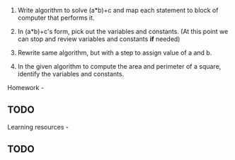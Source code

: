 1. Write algorithm to solve (a*b)+c and map each statement to block of computer that performs it.
2. In (a*b)+c's form, pick out the variables and constants. 
(At this point we can stop and review variables and constants **if** needed)

3. Rewrite same algorithm, but with a step to assign value of a and b.
4. In the given algorithm to compute the area  and perimeter of a square,
identify the variables and constants.

Homework - 
## TODO

Learning resources - 
## TODO